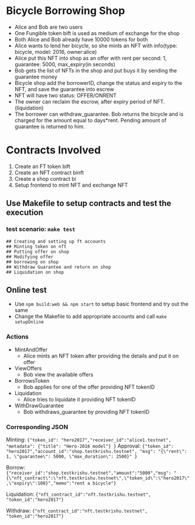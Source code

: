 # Bicycle Borrowing Shop

- Alice and Bob are two users 
- One Fungible token bift is used as medium of exchange for the shop
- Both Alice and Bob already have 10000 tokens for both 
- Alice wants to lend her bicycle, so she mints an NFT with info(type: bicycle, model: 2016, owner:alice)
- Alice put this NFT into shop as an offer with rent per second: 1, guarantee: 5000, max_expiry(in seconds)
- Bob gets the list of NFTs in the shop and put buys it by sending the guarantee money
- Bicycle shop add the borrowerID, change the status  and expiry to the NFT, and save the guarantee into escrew
- NFT will have two status: OFFER/ONRENT
- The owner can reclaim the escrow, after expiry period of NFT.(liquidation)  
- The borrower can withdraw_guarantee. Bob returns the bicycle  and is charged for the amount equal to days*rent. Pending amount of guarantee is returned to him.
  

# Contracts Involved

1. Create an FT token bift
2. Create an NFT contract binft
3. Create a shop contract bi
4. Setup frontend to mint NFT and exchange NFT

## Use Makefile to setup contracts and test the execution

### test scenario: `make test`
	## Creating and setting up ft accounts 
	## Minting token on nft
	## Putting offer on shop
	## Modifying offer 
	## borrowing on shop 
	## Withdraw Guarantee and return on shop 
	## Liquidation on shop 


## Online test
- Use `npm build:web && npm start` to setup basic frontend and try out the same
- Change the Makefile to add appropriate accounts and call `make setupOnline`
### Actions
- MintAndOffer
  -  Alice mints an NFT token after providing the details and put it on offer
- ViewOffers
  - Bob view the available offers
- BorrowsToken
  - Bob applies for one of the offer providing NFT tokenID
- Liquidation
  - Alice tries to liquidate it providing NFT tokenID
- WithDrawGuarantee
  - Bob withdraws_guarantee by providing NFT tokenID

### Corresponding JSON
Minting: `{"token_id": "hero2017","receiver_id":"alice1.testnet", "metadata": {"title": "Hero-2016 model"} }`
Approval: `{"token_id": "hero2017","account_id":"shop.testkrishu.testnet", "msg": "{\"rent\": 1, \"guarantee\": 5000, \"max_duration\": 2500}" }`

Borrow: `{"receiver_id":"shop.testkrishu.testnet","amount":"5000","msg": "{\"nft_contract\":\"nft.testkrishu.testnet\",\"token_id\":\"hero2017\",\"expiry\":100}","memo":"rent a bicycle"}`

Liquidation: `{"nft_contract_id":"nft.testkrishu.testnet", "token_id":"hero2017"}`

Withdraw: `{"nft_contract_id":"nft.testkrishu.testnet", "token_id":"hero2017"}`
